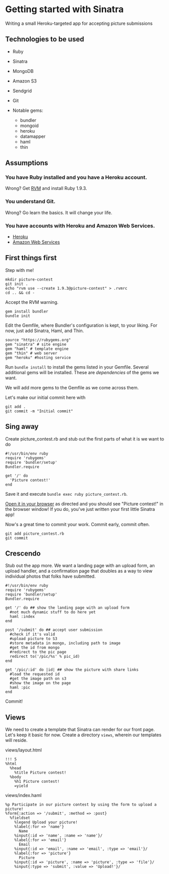 Getting started with Sinatra
============================

Writing a small Heroku-targeted app for accepting picture submissions

Technologies to be used
-----------------------

 * Ruby
 * Sinatra
 * MongoDB
 * Amazon S3
 * Sendgrid
 * Git 

 * Notable gems:
   * bundler
   * mongoid
   * heroku
   * datamapper
   * haml
   * thin

Assumptions
-----------

### You have Ruby installed and you have a Heroku account.

Wrong? Get [RVM](rvm.beginrescueend.com) and install Ruby 1.9.3. 

### You understand Git.

Wrong? Go learn the basics. It will change your life.

### You have accounts with Heroku and Amazon Web Services.

* [Heroku](http://heroku.com)
* [Amazon Web Services](http://aws.amazon.com)

First things first
------------------
Step with me!

```
mkdir picture-contest
git init .
echo "rvm use --create 1.9.3@picture-contest" > .rvmrc
cd .. && cd -
```

Accept the RVM warning.

```
gem install bundler
bundle init
```

Edit the Gemfile, where Bundler's configuration is kept, to your liking. For
now, just add Sinatra, Haml, and Thin.

```
source "https://rubygems.org"
gem "sinatra" # site engine
gem "haml" # template engine
gem "thin" # web server
gem "heroku" #hosting service
```

Run `bundle install` to install the gems listed in your Gemfile. Several 
additional gems will be installed. These are *dependencies* of the gems we want.

We will add more gems to the Gemfile as we come across them.

Let's make our initial commit here with 

```
git add . 
git commit -m "Initial commit"
```

Sing away
---------

Create picture_contest.rb and stub out the first parts of what it is we want to
do

```
#!/usr/bin/env ruby
require 'rubygems'
require 'bundler/setup'
Bundler.require

get '/' do
  'Picture contest!'
end
```

Save it and execute `bundle exec ruby picture_contest.rb`.

[Open it in your browser](http://localhost:4567) as directed and you should 
see "Picture contest!" in the browser window! If you do, you've just written
your first little Sinatra app!

Now's a great time to commit your work. Commit early, commit often.

```
git add picture_contest.rb
git commit
```

Crescendo
---------
Stub out the app more. We want a landing page with an upload form, an upload
handler, and a confirmation page that doubles as a way to view individual
photos that folks have submitted.

```
#!/usr/bin/env ruby
require 'rubygems'
require 'bundler/setup'
Bundler.require

get '/' do ## show the landing page with an upload form
  #not much dynamic stuff to do here yet
  haml :index
end

post '/submit' do ## accept user submission
  #check if it's valid
  #upload picture to S3
  #store metadata in mongo, including path to image
  #get the id from mongo
  #redirect to the pic page
  redirect to('/pic/%s' % pic_id)
end

get '/pic/:id' do |id| ## show the picture with share links
  #load the requested id
  #get the image path on s3
  #show the image on the page
  haml :pic
end
```

Commit!

Views
-----
We need to create a template that Sinatra can render for our front page. Let's
keep it basic for now. Create a directory `views`, wherein our templates will 
reside.

views/layout.html
```
!!! 5
%html
  %head
    %title Picture contest!
  %body 
    %h1 Picture contest!
    =yield
```

views/index.haml
```
%p Participate in our picture contest by using the form to upload a picture!
%form{:action => '/submit', :method => :post}
  %fieldset
    %legend Upload your picture!
    %label{:for => 'name'}
      Name
    %input{:id => 'name', :name => 'name'}/
    %label{:for => 'email'}
      Email
    %input{:id => 'email', :name => 'email', :type => 'email'}/
    %label{:for => 'picture'}
      Picture
    %input{:id => 'picture', :name => 'picture', :type => 'file'}/
    %input{:type => 'submit', :value => 'Upload!'}/
```
